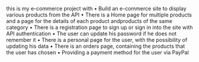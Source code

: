 this is my e-commerce project with 
• Build an e-commerce site to display various products from the API
• There is a Home page for multiple products and a page for the details of each product andproducts of the same category
• There is a registration page to sign up or sign in into the site with API authentication
• The user can update his password if he does not remember it
• There is a personal page for the user, with the possibility of updating his data
• There is an orders page, containing the products that the user has chosen
• Providing a payment method for the user via PayPal
